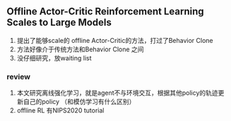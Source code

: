 ## Offline Actor-Critic Reinforcement Learning Scales to Large Models
1. 提出了能够scale的 offline Actor-Critic的方法，打过了Behavior Clone
2. 方法好像介于传统方法和Behavior Clone 之间
3. 没仔细研究，放waiting list

### review
1. 本文研究离线强化学习，就是agent不与环境交互，根据其他policy的轨迹更新自己的policy （和模仿学习有什么区别）
2. offline RL 有NIPS2020 tutorial